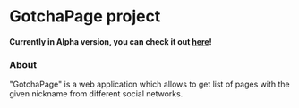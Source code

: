 # GotchaPage project
#### Currently in Alpha version, you can check it out [here](//TODO)!

### About
"GotchaPage" is a web application which allows to get list of pages with the given nickname from different social networks.
